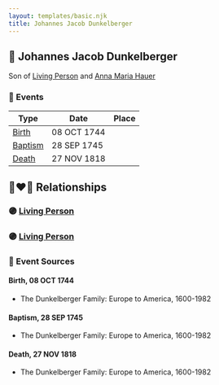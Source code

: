 ```yaml
---
layout: templates/basic.njk
title: Johannes Jacob Dunkelberger
---
```

## 🔵 Johannes Jacob Dunkelberger

Son of [Living Person](/people/1/13545057) and [Anna Maria Hauer](/people/2/22963774)

### 📆 Events

Type | Date | Place
------ | ------ | ------
[Birth](#event-d01bfd9f-1197-4f95-838a-a1d75ed27acf) | 08 OCT 1744 |
[Baptism](#event-87eb12eb-c54a-428a-888c-de260b68de0a) | 28 SEP 1745 |
[Death](#event-c4563ff0-e9c0-463d-a8ba-5c2908b811b5) | 27 NOV 1818 |

## 👩‍❤️‍👨 Relationships

### 🟣 [Living Person](/people/2/28574928)

### 🟣 [Living Person](/people/7/71135297)

### 📰 Event Sources

#### <a id="event-d01bfd9f-1197-4f95-838a-a1d75ed27acf"></a> Birth, 08 OCT 1744
* The Dunkelberger Family: Europe to America, 1600-1982

#### <a id="event-87eb12eb-c54a-428a-888c-de260b68de0a"></a> Baptism, 28 SEP 1745
* The Dunkelberger Family: Europe to America, 1600-1982

#### <a id="event-c4563ff0-e9c0-463d-a8ba-5c2908b811b5"></a> Death, 27 NOV 1818
* The Dunkelberger Family: Europe to America, 1600-1982